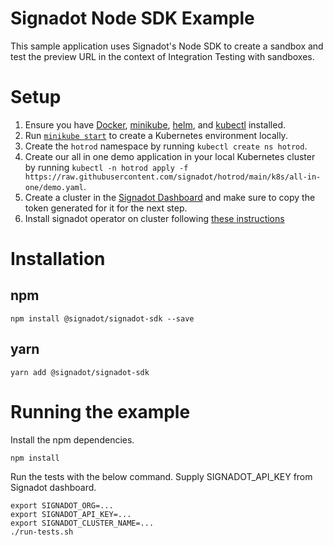 # Signadot Node SDK Example

This sample application uses Signadot's Node SDK to create a sandbox and test the preview URL in the context of Integration Testing with sandboxes.

# Setup

1. Ensure you have [Docker](https://www.docker.com/), [minikube](https://minikube.sigs.k8s.io/docs/), [helm](https://helm.sh/), and [kubectl](https://kubernetes.io/docs/tasks/tools/) installed.
2. Run [`minikube start`](https://minikube.sigs.k8s.io/docs/start/) to create a Kubernetes environment locally.
3. Create the `hotrod` namespace by running `kubectl create ns hotrod`.
4. Create our all in one demo application in your local Kubernetes cluster by running `kubectl -n hotrod apply -f https://raw.githubusercontent.com/signadot/hotrod/main/k8s/all-in-one/demo.yaml`.
5. Create a cluster in the [Signadot Dashboard](https://app.signadot.com/) and make sure to copy the token generated for it for the next step.
6. Install signadot operator on cluster following [these instructions](https://docs.signadot.com/docs/installation#signadot-operator)

# Installation

## npm

```shell
npm install @signadot/signadot-sdk --save
```

## yarn

```shell
yarn add @signadot/signadot-sdk
```

# Running the example

Install the npm dependencies.
```shell
npm install
```

Run the tests with the below command. Supply SIGNADOT_API_KEY from Signadot dashboard.
```shell
export SIGNADOT_ORG=...
export SIGNADOT_API_KEY=...
export SIGNADOT_CLUSTER_NAME=...
./run-tests.sh
```
